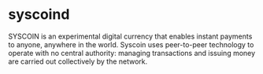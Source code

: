 # syscoind
SYSCOIN is an experimental digital currency that enables instant payments to anyone, anywhere in the world. Syscoin uses peer-to-peer technology to operate with no central authority: managing transactions and issuing money are carried out collectively by the network.
